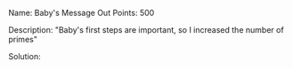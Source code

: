 Name: Baby's Message Out 
Points: 500 

Description:
"Baby's first steps are important, so I increased the number of primes" 

Solution:
